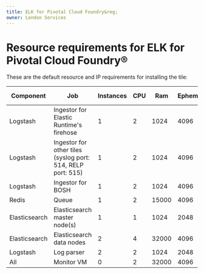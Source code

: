 ```yaml
---
title: ELK for Pivotal Cloud Foundry&reg;
owner: London Services
---
```


# Resource requirements for ELK for Pivotal Cloud Foundry&reg;
These are the default resource and IP requirements for installing the tile:

| Component     | Job                                                         | Instances | CPU | Ram   | Ephemeral | Persistent | Static IP | Dynamic IP |
|---------------|-------------------------------------------------------------|-----------|-----|-------|-----------|------------|-----------|------------|
| Logstash      | Ingestor for Elastic Runtime's firehose                     | 1         | 2   | 1024  | 4096      | 0          | 1         | 0          |
| Logstash      | Ingestor for other tiles (syslog port: 514, RELP port: 515) | 1         | 2   | 1024  | 4096      | 0          | 1         | 0          |
| Logstash      | Ingestor for BOSH                                          | 1         | 2   | 1024  | 4096      | 0          | 1         | 0          |
| Redis         | Queue                                                       | 1         | 2   | 15000 | 4096      | 30000      | 0         | 1          |
| Elasticsearch | Elasticsearch master node(s)                                | 1         | 1   | 1024  | 2048      | 5000       | 1         | 0          |
| Elasticsearch | Elasticsearch data nodes                                    | 2         | 4   | 32000 | 4096      | 50000      | 0         | 2          |
| Logstash      | Log parser                                                  | 2         | 2   | 1024  | 2048      | 0          | 0         | 1          |
| All           | Monitor VM                                                  | 0         | 2   | 32000 | 4096      | 25000      | 1         | 0          |
